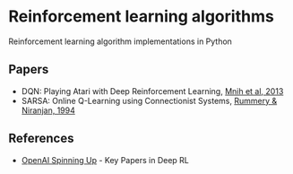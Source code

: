 # Reinforcement learning algorithms
Reinforcement learning algorithm implementations in Python

## Papers
* DQN: Playing Atari with Deep Reinforcement Learning, [Mnih et al, 2013](https://www.cs.toronto.edu/~vmnih/docs/dqn.pdf)
* SARSA: Online Q-Learning using Connectionist Systems, [Rummery & Niranjan, 1994](http://citeseerx.ist.psu.edu/viewdoc/download?doi=10.1.1.17.2539&rep=rep1&type=pdf)

## References
* [OpenAI Spinning Up](https://spinningup.openai.com/en/latest/spinningup/keypapers.html) - Key Papers in Deep RL
